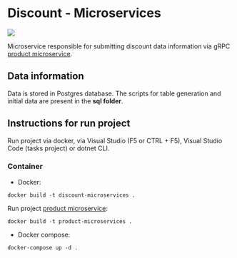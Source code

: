 # Discount - Microservices

![](https://github.com/yagoluiz/discount-microservices/.github/workflows/docker-ci.yml/badge.svg)

Microservice responsible for submitting discount data information via gRPC [product microservice](https://github.com/yagoluiz/product-microservices).

## Data information

Data is stored in Postgres database. The scripts for table generation and initial data are present in the **sql folder**.

## Instructions for run project

Run project via docker, via Visual Studio (F5 or CTRL + F5), Visual Studio Code (tasks project) or dotnet CLI.

### Container

* Docker:

`docker build -t discount-microservices .`

Run project [product microservice](https://github.com/yagoluiz/product-microservices):

`docker build -t product-microservices .`

* Docker compose:

`docker-compose up -d .`